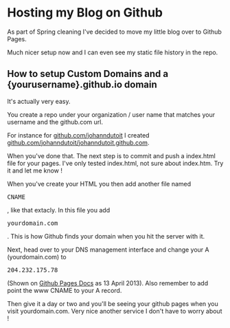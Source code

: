 # Hosting my Blog on Github

As part of Spring cleaning I've decided to move my little blog over to Github Pages.

Much nicer setup now and I can even see my static file history in the repo.

## How to setup Custom Domains and a {yourusername}.github.io domain

It's actually very easy.

You create a repo under your organization / user name that matches your username and the github.com url.

For instance for <a href="http://github.com/johanndutoit">github.com/johanndutoit</a> I created <a href="github.com/johanndutoit/johanndutoit.github.com">github.com/johanndutoit/johanndutoit.github.com</a>. 

When you've done that. The next step is to commit and push a index.html file for your pages. I've only tested index.html, not sure about index.htm. Try it and let me know !

When you've create your HTML you then add another file named <pre>CNAME</pre>, like that extacly. In this file you add <pre>yourdomain.com</pre>. This is how Github finds your domain when you hit the server with it.

Next, head over to your DNS management interface and change your A (yourdomain.com) to <pre>204.232.175.78</pre> (Shown on <a href="https://help.github.com/articles/setting-up-a-custom-domain-with-pages">Github Pages Docs</a> as 13 April 2013). Also remember to add point the www CNAME to your A record.

Then give it a day or two and you'll be seeing your github pages when you visit yourdomain.com. Very nice another service I don't have to worry about !
